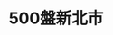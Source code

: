 ---
title: "500盤新北市"
description: "收錄新北市500盤美食，帶你發現台灣在地美味。"
keywords:
  - 台灣美食
  - 新北市美食
  - 美食精選
  - 500盤
custom_css: "/css/events/dishes500/year-list.css"
type: "dishes500"
layout: "year-list"
datePublished: "2025-06-21"
dateModified: "2025-06-21"

events:
  - name: "2024"
    link: "y2024/"
    image: "../images/events/dishes500/y2024.png"
    description: "2024年度新北市500盤，精選在地精緻料理。"
---